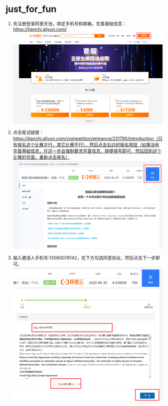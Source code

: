 # just_for_fun

1. 先注册登录阿里天池，绑定手机号和邮箱，完善基础信息： https://tianchi.aliyun.com/
![Image text](https://github.com/FanHuaRan/just_for_fun/blob/master/1.png)

2. 点击笔试链接：https://tianchi.aliyun.com/competition/entrance/231790/introduction（只有报名这个比赛才行，其它比赛不行），然后点击右边的报名按钮（如果没有完善基础信息，在这一步会强制要求完善信息，随便填写即可，然后回到这个比赛的页面，重新点击报名）
![Image text](https://github.com/FanHuaRan/just_for_fun/blob/master/2.png)

3. 输入邀请人手机号:13060078142，在下方勾选同意协议，然后点击下一步即可。
![Image text](https://github.com/FanHuaRan/just_for_fun/blob/master/3.png)